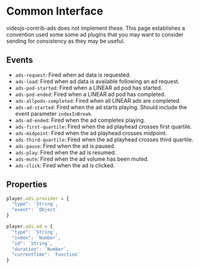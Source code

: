 # Common Interface

videojs-contrib-ads does not implement these. This page establishes a convention used some some ad plugins that you may want to consider sending for consistency as they may be useful.

## Events

* `ads-request`: Fired when ad data is requested.
* `ads-load`: Fired when ad data is available following an ad request.
* `ads-pod-started`: Fired when a LINEAR ad pod has started.
* `ads-pod-ended`: Fired when a LINEAR ad pod has completed.
* `ads-allpods-completed`: Fired when all LINEAR ads are completed.
* `ads-ad-started`: Fired when the ad starts playing. Should include the event parameter `indexInBreak`.
* `ads-ad-ended`: Fired when the ad completes playing.
* `ads-first-quartile`: Fired when the ad playhead crosses first quartile.
* `ads-midpoint`: Fired when the ad playhead crosses midpoint.
* `ads-third-quartile`: Fired when the ad playhead crosses third quartile.
* `ads-pause`: Fired when the ad is paused.
* `ads-play`: Fired when the ad is resumed.
* `ads-mute`: Fired when the ad volume has been muted.
* `ads-click`: Fired when the ad is clicked.

## Properties

```js
player.ads.provider = {
  "type": `String`,
  "event": `Object`
}

player.ads.ad = {
  "type": `String`,
  "index": `Number`,
  "id": `String`,
  "duration": `Number`,
  "currentTime": `Function`
}
```
